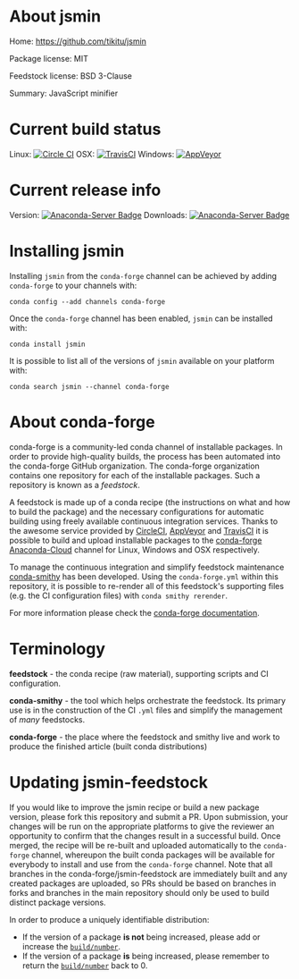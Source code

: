 About jsmin
===========

Home: https://github.com/tikitu/jsmin

Package license: MIT

Feedstock license: BSD 3-Clause

Summary: JavaScript minifier



Current build status
====================

Linux: [![Circle CI](https://circleci.com/gh/conda-forge/jsmin-feedstock.svg?style=shield)](https://circleci.com/gh/conda-forge/jsmin-feedstock)
OSX: [![TravisCI](https://travis-ci.org/conda-forge/jsmin-feedstock.svg?branch=master)](https://travis-ci.org/conda-forge/jsmin-feedstock)
Windows: [![AppVeyor](https://ci.appveyor.com/api/projects/status/github/conda-forge/jsmin-feedstock?svg=True)](https://ci.appveyor.com/project/conda-forge/jsmin-feedstock/branch/master)

Current release info
====================
Version: [![Anaconda-Server Badge](https://anaconda.org/conda-forge/jsmin/badges/version.svg)](https://anaconda.org/conda-forge/jsmin)
Downloads: [![Anaconda-Server Badge](https://anaconda.org/conda-forge/jsmin/badges/downloads.svg)](https://anaconda.org/conda-forge/jsmin)

Installing jsmin
================

Installing `jsmin` from the `conda-forge` channel can be achieved by adding `conda-forge` to your channels with:

```
conda config --add channels conda-forge
```

Once the `conda-forge` channel has been enabled, `jsmin` can be installed with:

```
conda install jsmin
```

It is possible to list all of the versions of `jsmin` available on your platform with:

```
conda search jsmin --channel conda-forge
```


About conda-forge
=================

conda-forge is a community-led conda channel of installable packages.
In order to provide high-quality builds, the process has been automated into the
conda-forge GitHub organization. The conda-forge organization contains one repository
for each of the installable packages. Such a repository is known as a *feedstock*.

A feedstock is made up of a conda recipe (the instructions on what and how to build
the package) and the necessary configurations for automatic building using freely
available continuous integration services. Thanks to the awesome service provided by
[CircleCI](https://circleci.com/), [AppVeyor](http://www.appveyor.com/)
and [TravisCI](https://travis-ci.org/) it is possible to build and upload installable
packages to the [conda-forge](https://anaconda.org/conda-forge)
[Anaconda-Cloud](http://docs.anaconda.org/) channel for Linux, Windows and OSX respectively.

To manage the continuous integration and simplify feedstock maintenance
[conda-smithy](http://github.com/conda-forge/conda-smithy) has been developed.
Using the ``conda-forge.yml`` within this repository, it is possible to re-render all of
this feedstock's supporting files (e.g. the CI configuration files) with ``conda smithy rerender``.

For more information please check the [conda-forge documentation](https://conda-forge.org/docs/).

Terminology
===========

**feedstock** - the conda recipe (raw material), supporting scripts and CI configuration.

**conda-smithy** - the tool which helps orchestrate the feedstock.
                   Its primary use is in the construction of the CI ``.yml`` files
                   and simplify the management of *many* feedstocks.

**conda-forge** - the place where the feedstock and smithy live and work to
                  produce the finished article (built conda distributions)


Updating jsmin-feedstock
========================

If you would like to improve the jsmin recipe or build a new
package version, please fork this repository and submit a PR. Upon submission,
your changes will be run on the appropriate platforms to give the reviewer an
opportunity to confirm that the changes result in a successful build. Once
merged, the recipe will be re-built and uploaded automatically to the
`conda-forge` channel, whereupon the built conda packages will be available for
everybody to install and use from the `conda-forge` channel.
Note that all branches in the conda-forge/jsmin-feedstock are
immediately built and any created packages are uploaded, so PRs should be based
on branches in forks and branches in the main repository should only be used to
build distinct package versions.

In order to produce a uniquely identifiable distribution:
 * If the version of a package **is not** being increased, please add or increase
   the [``build/number``](http://conda.pydata.org/docs/building/meta-yaml.html#build-number-and-string).
 * If the version of a package **is** being increased, please remember to return
   the [``build/number``](http://conda.pydata.org/docs/building/meta-yaml.html#build-number-and-string)
   back to 0.
